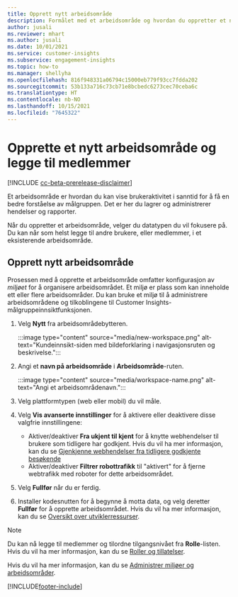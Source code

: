 ```yaml
---
title: Opprett nytt arbeidsområde
description: Formålet med et arbeidsområde og hvordan du oppretter et nytt.
author: jusali
ms.reviewer: mhart
ms.author: jusali
ms.date: 10/01/2021
ms.service: customer-insights
ms.subservice: engagement-insights
ms.topic: how-to
ms.manager: shellyha
ms.openlocfilehash: 816f948331a06794c15000eb779f93cc7fdda202
ms.sourcegitcommit: 53b133a716c73cb71e8bcbedc6273cec70ceba6c
ms.translationtype: HT
ms.contentlocale: nb-NO
ms.lasthandoff: 10/15/2021
ms.locfileid: "7645322"
---
```

# <a name="create-a-new-workspace-and-add-members"></a>Opprette et nytt arbeidsområde og legge til medlemmer

[!INCLUDE [cc-beta-prerelease-disclaimer](includes/cc-beta-prerelease-disclaimer.md)]

Et arbeidsområde er hvordan du kan vise brukeraktivitet i sanntid for å få en bedre forståelse av målgruppen. Det er her du lagrer og administrerer hendelser og rapporter.

Når du oppretter et arbeidsområde, velger du datatypen du vil fokusere på. Du kan når som helst legge til andre brukere, eller medlemmer, i et eksisterende arbeidsområde. 

## <a name="create-a-new-workspace"></a>Opprett nytt arbeidsområde

Prosessen med å opprette et arbeidsområde omfatter konfigurasjon av *miljøet* for å organisere arbeidsområdet. Et miljø er plass som kan inneholde ett eller flere arbeidsområder. Du kan bruke et miljø til å administrere arbeidsområdene og tilkoblingene til Customer Insights-målgruppeinnsiktfunksjonen.

1. Velg **Nytt** fra arbeidsområdebytteren.

   :::image type="content" source="media/new-workspace.png" alt-text="Kundeinnsikt-siden med bildeforklaring i navigasjonsruten og beskrivelse.":::

1. Angi et **navn på arbeidsområde** i **Arbeidsområde**-ruten.

   :::image type="content" source="media/workspace-name.png" alt-text="Angi et arbeidsområdenavn.":::

1. Velg plattformtypen (web eller mobil) du vil måle.

1. Velg **Vis avanserte innstillinger** for å aktivere eller deaktivere disse valgfrie innstillingene:

   - Aktiver/deaktiver **Fra ukjent til kjent** for å knytte webhendelser til brukere som tidligere har godkjent. Hvis du vil ha mer informasjon, kan du se [Gjenkjenne webhendelser fra tidligere godkjente besøkende](unknown-to-known.md)
   - Aktiver/deaktiver **Filtrer robottrafikk** til "aktivert" for å fjerne webtrafikk med roboter for dette arbeidsområdet. 

1. Velg **Fullfør** når du er ferdig. 

1. Installer kodesnutten for å begynne å motta data, og velg deretter **Fullfør** for å opprette arbeidsområdet. Hvis du vil ha mer informasjon, kan du se [Oversikt over utviklerressurser](developer-resources.md).

> [!NOTE]
> Du kan nå legge til medlemmer og tilordne tilgangsnivået fra **Rolle**-listen. Hvis du vil ha mer informasjon, kan du se [Roller og tillatelser](user-roles.md). 

Hvis du vil ha mer informasjon, kan du se [Administrer miljøer og arbeidsområder](manage-environments-workspaces.md).


[!INCLUDE[footer-include](../includes/footer-banner.md)]
